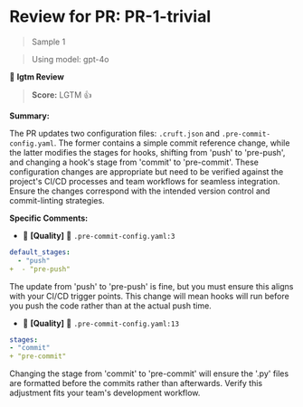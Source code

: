 # Review for PR: PR-1-trivial

> Sample 1

> Using model: gpt-4o


🦉 **lgtm Review**

> **Score:** LGTM 👍

**Summary:**

The PR updates two configuration files: `.cruft.json` and `.pre-commit-config.yaml`. The former contains a simple commit reference change, while the latter modifies the stages for hooks, shifting from 'push' to 'pre-push', and changing a hook's stage from 'commit' to 'pre-commit'. These configuration changes are appropriate but need to be verified against the project's CI/CD processes and team workflows for seamless integration. Ensure the changes correspond with the intended version control and commit-linting strategies.

**Specific Comments:**

- 🦉 **[Quality]** 🔵 `.pre-commit-config.yaml:3`




```YAML
default_stages:
  - "push"
+  - "pre-push"
```


The update from 'push' to 'pre-push' is fine, but you must ensure this aligns with your CI/CD trigger points. This change will mean hooks will run before you push the code rather than at the actual push time.

- 🦉 **[Quality]** 🔵 `.pre-commit-config.yaml:13`




```YAML
stages:
- "commit"
+ "pre-commit"
```


Changing the stage from 'commit' to 'pre-commit' will ensure the '.py' files are formatted before the commits rather than afterwards. Verify this adjustment fits your team's development workflow.